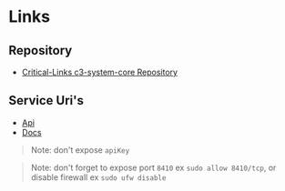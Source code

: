 # Links

## Repository

- [Critical-Links c3-system-core Repository](https://bitbucket.org/criticallinksteam/c3-system-core/src)

## Service Uri's

- [Api](https://c3edu.online:8410/api/action)
- [Docs](https://c3edu.online:8410/doc?apiKey=UFuii0U1NgVPB3P1nYx7fHuQdDGS6n92b4RheiQRNGurxB1mFzrHLj7mjO2ltNuj)

> Note: don't expose `apiKey`

> Note: don't forget to expose port `8410` ex `sudo allow 8410/tcp`, or disable firewall ex `sudo ufw disable`